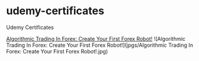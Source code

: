 # udemy-certificates
 Udemy Certificates

[Algorithmic Trading In Forex: Create Your First Forex Robot!](https://www.udemy.com/course/learn-mql4/)
![Algorithmic Trading In Forex: Create Your First Forex Robot!](jpgs/Algorithmic Trading In Forex: Create Your First Forex Robot!.jpg)
